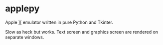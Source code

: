 # applepy
Apple ][ emulator written in pure Python and Tkinter.

Slow as heck but works. Text screen and graphics screen are rendered on separate windows.
